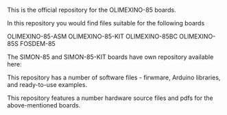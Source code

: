 This is the official repository for the OLIMEXINO-85 boards.

In this repository you would find files suitable for the following boards  

OLIMEXINO-85-ASM
OLIMEXINO-85-KIT
OLIMEXINO-85BC
OLIMEXINO-85S
FOSDEM-85

The SIMON-85 and SIMON-85-KIT boards have own repository available here: 

This repository has a number of software files - firwmare, Arduino libraries, and ready-to-use examples.

This repository features a number hardware source files and pdfs for the above-mentioned boards.